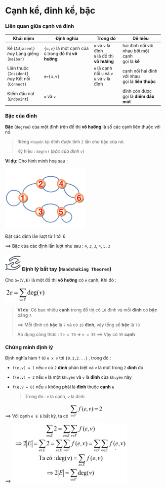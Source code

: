 # Cạnh kề, đỉnh kề, bậc

### Liên quan giữa cạnh và đỉnh

| Khái niệm                                            | Định nghĩa                                            | Trong đó                                         | Dễ hiểu                                             |
| ---------------------------------------------------- | ----------------------------------------------------- | ------------------------------------------------ | --------------------------------------------------- |
| Kề (`Adjacent`)<br>*hay* Láng giềng (`neibor`)       | `{u,v}` là một cạnh của `G` trong đồ thị **vô hướng** | `u` và `v` là đỉnh<br>`G` là đồ thị **vô hướng** | hai đỉnh nối với nhau bởi một cạnh<br>gọi là **kề** |
| Liên thuộc (`Incident`)<br>*hay* Kết nối (`Connect`) | `e={u,v}`                                             | `e` là cạnh nối `u` và `v`<br>`u` và `v` là đỉnh | cạnh nối hai đỉnh với nhau<br>gọi là **liên thuộc** |
| Điểm đầu nút (`Endpoint`)                            | `u` và `v`                                            |                                                  | đỉnh còn được gọi là **điểm đầu mút**               |

### Bậc của đỉnh

**Bậc** (`degree`) của một đỉnh trên đồ thị **vô hướng** là số các cạnh liên thuộc với nó

> Riêng `khuyên` tại đỉnh được tính `2` lần cho bậc của nó.
> 
> Ký hiệu : `deg(v)` (*bậc của đỉnh `v`*)

**Ví dụ**: Cho hình minh hoạ sau :

![ScreenShot20210615at224826removebgpreviewpng](https://raw.githubusercontent.com/Zenfection/Image/master/2021/06/15-22-54-20-Screen_Shot_2021-06-15_at_22.48.26-removebg-preview.png)

Đặt các đỉnh lần lượt từ 1 tới 6

==> Bậc của các định lần lượt như sau : `4`, `3`, `3`, `4`, `5`, `3`

### ![icons8-holding_hands.png](https://raw.githubusercontent.com/Zenfection/Image/master/2021/06/16-22-07-56-icons8-holding_hands.png) Định lý bắt tay (`Handshaking Theorem`)

Cho `G=(V,E)` là một đồ thị **vô hướng** có `e` cạnh, Khi đó :

<img title="" src="https://raw.githubusercontent.com/Zenfection/Image/master/2021/06/16-22-05-09-Screen%20Shot%202021-06-16%20at%2022.05.01.png" alt="Screen Shot 2021-06-16 at 22.05.01.png" width="129">

> **Ví dụ**: Có bao nhiêu **cạnh** trong đồ thị có `10` đỉnh và mỗi **đỉnh** có **bậc** bằng `7`.
> 
> ==> Mỗi đỉnh có **bậc** là `7` và có `10` **đỉnh**, vậy tổng số **bậc** là `70`
> 
> Áp dụng công thức : `2e = 70` => `e = 35` ==> Vậy có `35` **cạnh**

### Chứng minh định lý

Định nghĩa hàm `f` từ `e x v` tới `{0,1,2...}` ,  trong đó : 

- `f(e,v) = 1` nếu `e` có `2` **đỉnh** phân biệt và `v` là một trong `2` **đỉnh** đó

- `f(e,v) = 2` nếu `e` là một `khuyên` và `v` là **đỉnh** của `khuyên` này

- `f(e,v = 0)` nếu `v` không phải là **đỉnh** thuộc **cạnh** `e`
  
  > Trong đó : `e` là cạnh, `v` là đỉnh

==> Với cạnh `e ∈ E` bất kỳ, ta có <img title="" src="https://raw.githubusercontent.com/Zenfection/Image/master/2021/06/16-22-11-56-Screen%20Shot%202021-06-16%20at%2022.11.54.png" alt="Screen Shot 2021-06-16 at 22.11.54.png" width="110">

==> <img title="" src="https://raw.githubusercontent.com/Zenfection/Image/master/2021/06/16-23-12-52-Screen%20Shot%202021-06-16%20at%2023.12.44.png" alt="Screen Shot 2021-06-16 at 23.12.44.png" width="371">
